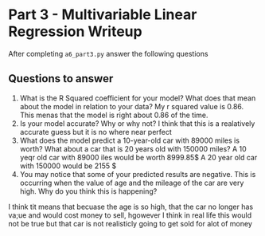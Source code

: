 # Part 3 - Multivariable Linear Regression Writeup

After completing `a6_part3.py` answer the following questions

## Questions to answer

1. What is the R Squared coefficient for your model? What does that mean about the model in relation to your data?
My r squared value is 0.86. This menas that the model is right about 0.86 of the time.
2. Is your model accurate? Why or why not?
I think that this is a realatively accurate guess but it is no where near perfect
3. What does the model predict a 10-year-old car with 89000 miles is worth? What about a car that is 20 years old with 150000 miles?
A 10 yeqr old car with 89000 iles would be worth 8999.85$
A 20 year old car with 150000 would be 2155 $
4. You may notice that some of your predicted results are negative. This is occurring when the value of age and the mileage of the car are very high. Why do you think this is happening?

I think tit means that becuase the age is so high, that the car no longer has va;ue and would cost money to sell, hgowever I think in real life this would not be true but that car is not realisticly going to get sold for alot of money